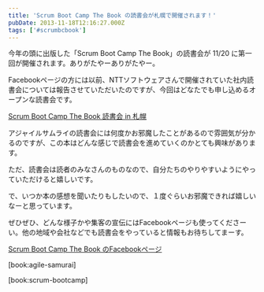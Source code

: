 ```yaml
---
title: 'Scrum Boot Camp The Book の読書会が札幌で開催されます！'
pubDate: 2013-11-18T12:16:27.000Z
tags: ['#scrumbcbook']
---
```


今年の頭に出版した「Scrum Boot Camp The Book」の読書会が 11/20 に第一回が開催されます。ありがたやーありがたやー。

Facebookページの方には以前、NTTソフトウェアさんで開催されていた社内読書会については報告させていただいたのですが、今回はどなたでも申し込めるオープンな読書会です。

[Scrum Boot Camp The Book 読書会 in 札幌](http://agilesapporo.doorkeeper.jp/events/7003)

アジャイルサムライの読書会には何度かお邪魔したことがあるので雰囲気が分かるのですが、この本はどんな感じで読書会を進めていくのかとても興味があります。

ただ、読書会は読者のみなさんのものなので、自分たちのやりやすいようにやっていただけると嬉しいです。

で、いつか本の感想を聞いたりもしたいので、１度ぐらいお邪魔できれば嬉しいなーと思っています。

ぜひぜひ、どんな様子かや集客の宣伝にはFacebookページも使ってくださーい。他の地域や会社などでも読書会をやっていると情報もお待ちしてまーす。

[Scrum Boot Camp The Book のFacebookページ](https://www.facebook.com/ScrumBootCampTheBook)

[book:agile-samurai]

[book:scrum-bootcamp]
